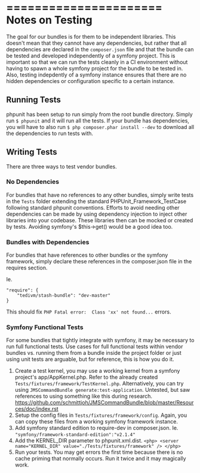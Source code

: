 ======================
Notes on Testing
======================


The goal for our bundles is for them to be independent libraries. This doesn't mean that they cannot have any dependencies, but rather that all dependencies are declared in the ```composer.json``` file and that the bundle can be tested and developed independently of a symfony project. This is important so that we can run the tests cleanly in a CI environment without having to spawn a whole symfony project for the bundle to be tested in. Also, testing indepdently of a symfony instance ensures that there are no hidden dependencies or configuration specific to a certain instance.

## Running Tests ##

phpunit has been setup to run simply from the root bundle directory. Simply run ```$ phpunit``` and it will run all the tests. If your bundle has dependencies, you will have to also run ```$ php composer.phar install --dev``` to download all the dependencies to run tests with.

## Writing Tests ##

There are three ways to test vendor bundles.

### No Dependencies ###

For bundles that have no references to any other bundles, simply write tests in the ```Tests``` folder extending the standard PHPUnit_Framework_TestCase following standard phpunit conventions. Efforts to avoid needing other dependencies can be made by using dependency injection to inject other libraries into your codebase. These libraries then can be mocked or created by tests. Avoiding symfony's $this->get() would be a good idea too.


### Bundles with Dependencies ###

For bundles that have references to other bundles or the symfony framework, simply declare these references in the composer.json file in the requires section.

Ie.

```
"require": {
    "tedivm/stash-bundle": "dev-master"
}
```

This should fix ```PHP Fatal error:  Class 'xx' not found...``` errors.


### Symfony Functional Tests ###

For some bundles that tightly integrate with symfony, it may be necessary to run full functional tests. Use cases for full functional tests within vendor bundles vs. running them from a bundle inside the project folder or just using unit tests are arguable, but for reference, this is how you do it.

1. Create a test kernel, you may use a working kernel from a symfony project's app/AppKernel.php. Refer to the already created ```Tests/fixtures/framework/TestKernel.php```. Alternatively, you can try using ```JMSCommandBundle generate:test-application```. Untested, but saw references to using something like this during research. https://github.com/schmittjoh/JMSCommandBundle/blob/master/Resources/doc/index.rst
2. Setup the config files in ```Tests/fixtures/framework/config```. Again, you can copy these files from a working symfony framework instance.
3. Add symfony standard edition to require-dev in composer.json. Ie. ```"symfony/framework-standard-edition":"v2.1.4"``` 
4. Add the KERNEL_DIR parameter to phpunit.xml.dist. ```<php> <server name="KERNEL_DIR" value="./Tests/fixtures/framework" /> </php>```
5. Run your tests. You may get errors the first time because there is no cache priming that normally occurs. Run it twice and it may magically work.
